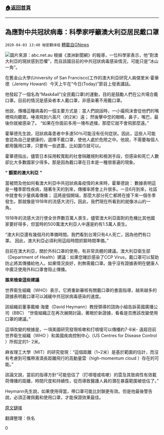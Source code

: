 ###  [:house:返回首頁](https://github.com/ourhimalayas/txt)
---

## 為應對中共冠狀病毒：科學家呼籲澳大利亞居民戴口罩
`2020-04-03 13:40 秘密翻译组` [轉載自GNews](https://gnews.org/zh-hant/161129/)

![](https://s3-ap-northeast-1.amazonaws.com/news.guo.offload.media/wp-content/uploads/2020/04/03133625/%E6%88%B4%E5%8F%A3%E7%BD%A9.jpg)圖片來源：abc.net.au 
根據《澳洲新聞網》的報導，一位科學家表示，他“對澳大利亞的現狀感到恐懼”，而且該國目前的中共冠狀病毒感染情況，可能只是“冰山一角”。

在舊金山大學(University of San Francisco)工作的澳大利亞研究人員傑里米·霍華德（Jeremy Howard）今天上午在“今日(Today)”節目上發表講話。

他發起了一個名為“Mask4all”(全民戴口罩)的運動，目的是鼓勵人們在公共場合戴口罩。目前的情況是感染者本人戴口罩，非感染著不用戴口罩。

他說，傳播這種病毒的一個主要方式是：當人們說話時，一小撮飛沫會從他們的嘴裡飛向聽眾。唾液飛到六英尺（約2米）遠； 然後擊中您的眼睛，鼻子，嘴巴，最後你就被感染了。 “如果在你面前多用一塊布遮擋，那麼它就不會飛那麼遠。”

霍華德先生說，冠狀病毒患者中多達50％可能沒有任何症狀。因此，這些人可能會認為自己是健康的，選擇不戴口罩，使他人處於危險之中。他說，不需要每個人都用醫用口罩，只要有一些遮蓋，比如圍巾就可以。

霍華德指出，儘管日本採用較寬鬆的社會隔離規則和檢測手段，但感染和死亡人數卻比大多數國家少得多。那是因為戴口罩在日本是一種很普遍的現象。

**“** **顫栗的澳大利亞** **”**

當被問及他如何看澳大利亞中共冠狀病毒疫情的未來時，霍華德說： 數據表明這是一種季節性疾病，隨著冬天的到來，傳播率將會上升很多。一旦6月到來，社區中就會有少量病毒傳播； 這將是個開端，那麼大部分死亡都將在接下來一個冬季發生。那就像是1918年的流感大流行。因此，我們現在所看到的就像冰山的一角。

1918年的流感大流行使全世界數百萬人喪生，儘管澳大利亞面對的危機比其他國家要好得多，但當時的500萬澳大利亞人中還是約有1.5萬人喪生。

“澳大利亞還有幾個月的準備時間。我們看到台灣只有4人死亡，因為他們有口罩。 因此，澳大利亞必須利用這段時間抓緊時間準備。”

目前在澳大利亞，關於外科口罩的使用，有非常具體的建議。澳大利亞衛生部（Department of Health）建議：如果您確診感染了CCP Virus，戴口罩可以幫助防止將其傳播給他人。如果情況良好，則無需戴口罩。幾乎沒有證據表明在健康人中廣泛使用外科口罩會阻止傳播。

**誰來檢查這些建議**

世界衛生組織（WHO）表示，它將重新審核有關戴口罩的書面指導，越來越多的證據表明戴口罩可以減緩中共冠狀病毒感染的速度。

該組織前董事戴維·海曼（David Heymann）教授領導的諮詢小組告訴英國廣播公司（BBC） “世衛組織正在再次展開討論，著眼於新證據，看看是否應該改變使用口罩的建議。”

這項改變的根據是，一項美國研究發現咳嗽和打噴嚏可以傳播約7-8米- 遠超目前世界衛生組織（WHO ）和美國疾病控制中心（US Centres for Disease Control ）所假定的1- 2米。

麻省理工大學（MIT）的研究發現：“這個距離（1~2米）是基於範圍的估計，而沒有考慮到可攜帶液滴長距離飛行的高動量雲（high-momentum cloud ）存在的可能。”

該論文說，當前的指導方針“可能低估了（打噴嚏或咳嗽）的雲及其致病性有效載荷傳播的距離，時間尺度和持續性，從而導致醫護人員的潛在暴露範圍被低估了。”

Heymann先生說，如果使用得當，帶口罩可能比封鎖更有效。但是他最後警告說，必須正確佩戴和使用口罩，才能保證效果最佳。

[原文鏈接](https://www.news.com.au/lifestyle/health/health-problems/coronavirus-scientists-plea-for-australians-to-wear-masks/news-story/1cc3827c0958ac57eb652e7a35c1a158)

翻譯整理：佚名

0
